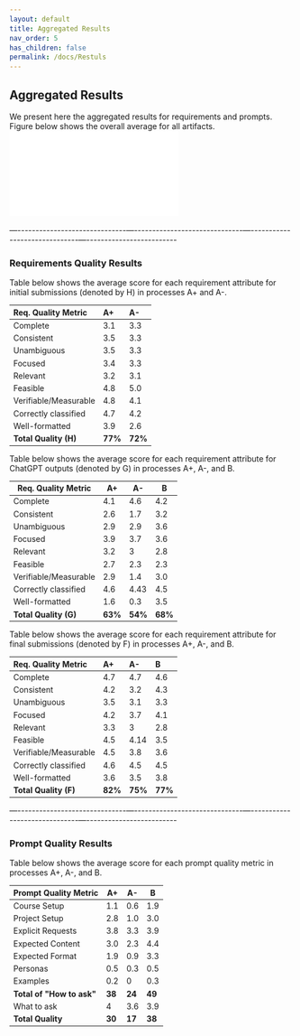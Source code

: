 ```yaml
---
layout: default
title: Aggregated Results
nav_order: 5
has_children: false
permalink: /docs/Restuls
---
```

## Aggregated Results

We present here the aggregated results for requirements and prompts. 
Figure below shows the overall average for all artifacts. 
![](/img/grades.pdf)

—------------------------------—------------------------------—------------------------------—-------------------------
### Requirements Quality Results

Table below shows the average score for each requirement attribute for initial submissions (denoted by H) in processes A+ and A-. 

|Req. Quality Metric|A+|A-|
|:----|:----|:----|
|Complete|3.1|3.3|
|Consistent|3.5|3.3|
|Unambiguous|3.5|3.3|
|Focused|3.4|3.3|
|Relevant|3.2|3.1|
|Feasible|4.8|5.0|
|Verifiable/Measurable|4.8|4.1|
|Correctly classified|4.7|4.2|
|Well-formatted|3.9|2.6|
|**Total Quality (H)**|**77%**|**72%**|

Table below shows the average score for each requirement attribute for ChatGPT outputs (denoted by G) in processes A+, A-, and B. 

| Req. Quality Metric    | A+           | A-          | B    |
|------------------------|--------------|-------------|------|
| Complete               | 4.1          | 4.6         | 4.2  |
| Consistent             | 2.6          | 1.7         | 3.2  |
| Unambiguous            | 2.9          | 2.9         | 3.6  |
| Focused                | 3.9          | 3.7         | 3.6  |
| Relevant               | 3.2          | 3           | 2.8  |
| Feasible               | 2.7          | 2.3         | 2.3  |
| Verifiable/Measurable  | 2.9          | 1.4         | 3.0  |
| Correctly classified   | 4.6          | 4.43        | 4.5  |
| Well-formatted         | 1.6          | 0.3         | 3.5  |
| **Total Quality (G)**              | **63%**      | **54%**     | **68%** |

Table below shows the average score for each requirement attribute for final submissions (denoted by F) in processes A+, A-, and B. 

|Req. Quality Metric|A+|A-|B|
|:----|:----|:----|:----|
|Complete|4.7|4.7|4.6|
|Consistent|4.2|3.2|4.3|
|Unambiguous|3.5|3.1|3.3|
|Focused|4.2|3.7|4.1|
|Relevant|3.3|3|2.8|
|Feasible|4.5|4.14|3.5|
|Verifiable/Measurable|4.5|3.8|3.6|
|Correctly classified|4.6|4.5|4.5|
|Well-formatted|3.6|3.5|3.8|
|**Total Quality (F)**|**82%**|**75%**|**77%**|


—------------------------------—------------------------------—------------------------------—-------------------------
### Prompt Quality Results 

Table below shows the average score for each prompt quality metric in processes A+, A-, and B. 

| Prompt Quality Metric | A+          | A-         | B    |
|-----------------------|-------------|------------|------|
| Course Setup          | 1.1         | 0.6        | 1.9  |
| Project Setup         | 2.8         | 1.0        | 3.0  |
| Explicit Requests     | 3.8         | 3.3        | 3.9  |
| Expected Content      | 3.0         | 2.3        | 4.4  |
| Expected Format       | 1.9         | 0.9        | 3.3  |
| Personas              | 0.5         | 0.3        | 0.5  |
| Examples              | 0.2         | 0          | 0.3  |
| **Total of "How to ask"** | **38**  | **24**     | **49** |
| What to ask           | 4           | 3.6        | 3.9 |
| **Total Quality**     | **30**      | **17**     | **38** |
